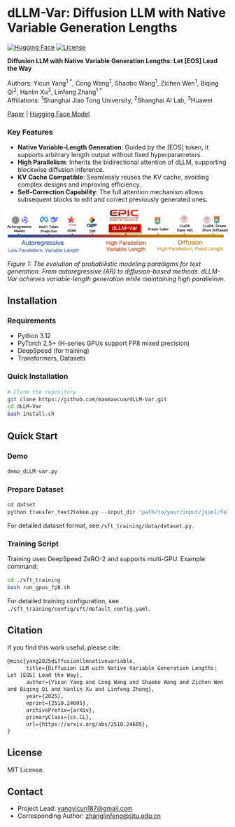 # dLLM-Var: Diffusion LLM with Native Variable Generation Lengths
[![Hugging Face](https://img.shields.io/badge/Hugging%20Face-maomaocun%2FdLLM--Var-green)](https://huggingface.co/maomaocun/dLLM-Var) [![License](https://img.shields.io/badge/License-MIT-yellow)](LICENSE)

**Diffusion LLM with Native Variable Generation Lengths: Let [EOS] Lead the Way**

Authors: Yicun Yang<sup>1 *</sup>, Cong Wang<sup>1</sup>, Shaobo Wang<sup>1</sup>, Zichen Wen<sup>1</sup>, Biqing Qi<sup>2</sup>, Hanlin Xu<sup>3</sup>, Linfeng Zhang<sup>1 †</sup>  
Affiliations: <sup>1</sup>Shanghai Jiao Tong University, <sup>2</sup>Shanghai AI Lab, <sup>3</sup>Huawei  

[Paper](https://arxiv.org/abs/2510.24605) | [Hugging Face Model](https://huggingface.co/maomaocun/dLLM-Var)

### Key Features
- **Native Variable-Length Generation**: Guided by the [EOS] token, it supports arbitrary length output without fixed hyperparameters.
- **High Parallelism**: Inherits the bidirectional attention of dLLM, supporting blockwise diffusion inference.
- **KV Cache Compatible**: Seamlessly reuses the KV cache, avoiding complex designs and improving efficiency.
- **Self-Correction Capability**: The full attention mechanism allows subsequent blocks to edit and correct previously generated ones.

<div align="center">
<img src="assets/overview.png" alt="Overview" width="800" />
</div>

*Figure 1: The evolution of probabilistic modeling paradigms for text generation. From autoregressive (AR) to diffusion-based methods. dLLM-Var achieves variable-length generation while maintaining high parallelism.*  

## Installation
### Requirements
- Python 3.12
- PyTorch 2.5+ (H-series GPUs support FP8 mixed precision)
- DeepSpeed (for training)
- Transformers, Datasets

### Quick Installation
```bash
# Clone the repository
git clone https://github.com/maomaocun/dLLM-Var.git
cd dLLM-Var
bash install.sh
```
## Quick Start
### Demo
```python
demo_dLLM-var.py
```
### Prepare Dataset
```python
cd datset
python transfer_text2token.py --input_dir "path/to/your/input/jsonl/folder" --output_file "path/to/your/output/tokenized.jsonl" --tokenizer_model "path/to/your/LLaDA-8B-Base"
```
For detailed dataset format, see `/sft_training/data/dataset.py`.

### Training Script
Training uses DeepSpeed ZeRO-2 and supports multi-GPU. Example command:
```bash
cd ./sft_training
bash run_gpus_fp8.sh
```
For detailed training configuration, see ` ./sft_training/config/sft/default_config.yaml`.


## Citation
If you find this work useful, please cite:
```
@misc{yang2025diffusionllmnativevariable,
      title={Diffusion LLM with Native Variable Generation Lengths: Let [EOS] Lead the Way}, 
      author={Yicun Yang and Cong Wang and Shaobo Wang and Zichen Wen and Biqing Qi and Hanlin Xu and Linfeng Zhang},
      year={2025},
      eprint={2510.24605},
      archivePrefix={arXiv},
      primaryClass={cs.CL},
      url={https://arxiv.org/abs/2510.24605}, 
}
```

## License
MIT License.

## Contact
- Project Lead: yangyicun187@gmail.com
- Corresponding Author: zhanglinfeng@sjtu.edu.cn